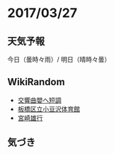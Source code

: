 # 2017/03/27

## 天気予報

今日（曇時々雨）/ 明日（晴時々曇）

## WikiRandom

* [交響曲嬰ヘ短調](https://ja.wikipedia.org/wiki/%E4%BA%A4%E9%9F%BF%E6%9B%B2%E5%AC%B0%E3%83%98%E7%9F%AD%E8%AA%BF)
* [板橋区立小豆沢体育館](https://ja.wikipedia.org/wiki/%E6%9D%BF%E6%A9%8B%E5%8C%BA%E7%AB%8B%E5%B0%8F%E8%B1%86%E6%B2%A2%E4%BD%93%E8%82%B2%E9%A4%A8)
* [宮崎雄行](https://ja.wikipedia.org/wiki/%E5%AE%AE%E5%B4%8E%E9%9B%84%E8%A1%8C)

## 気づき

